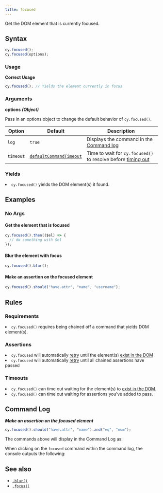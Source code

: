 ```yaml
---
title: focused
---
```


Get the DOM element that is currently focused.

## Syntax

```javascript
cy.focused();
cy.focused(options);
```

### Usage

**<Icon name="check-circle" color="green"></Icon> Correct Usage**

```javascript
cy.focused(); // Yields the element currently in focus
```

### Arguments

**<Icon name="angle-right"></Icon> options** **_(Object)_**

Pass in an options object to change the default behavior of `cy.focused()`.

| Option    | Default                                                              | Description                                                                              |
| --------- | -------------------------------------------------------------------- | ---------------------------------------------------------------------------------------- |
| `log`     | `true`                                                               | Displays the command in the [Command log](/guides/core-concepts/test-runner#Command-Log) |
| `timeout` | [`defaultCommandTimeout`](/guides/references/configuration#Timeouts) | Time to wait for `cy.focused()` to resolve before [timing out](#Timeouts)                |

### Yields [<Icon name="question-circle"/>](introduction-to-cypress#Subject-Management)

<List><li>`cy.focused()` yields the DOM element(s) it found.</li></List>

## Examples

### No Args

#### Get the element that is focused

```javascript
cy.focused().then(($el) => {
  // do something with $el
});
```

#### Blur the element with focus

```javascript
cy.focused().blur();
```

#### Make an assertion on the focused element

```javascript
cy.focused().should("have.attr", "name", "username");
```

## Rules

### Requirements [<Icon name="question-circle"/>](introduction-to-cypress#Chains-of-Commands)

<List><li>`cy.focused()` requires being chained off a command that yields DOM element(s).</li></List>

### Assertions [<Icon name="question-circle"/>](introduction-to-cypress#Assertions)

<List><li>`cy.focused` will automatically [retry](/guides/core-concepts/retry-ability) until the element(s) [exist in the DOM](/guides/core-concepts/introduction-to-cypress#Default-Assertions)</li><li>`cy.focused` will automatically [retry](/guides/core-concepts/retry-ability) until all chained assertions have passed</li></List>

### Timeouts [<Icon name="question-circle"/>](introduction-to-cypress#Timeouts)

<List><li>`cy.focused()` can time out waiting for the element(s) to [exist in the DOM](/guides/core-concepts/introduction-to-cypress#Default-Assertions).</li><li>`cy.focused()` can time out waiting for assertions you've added to pass.</li></List>

## Command Log

**_Make an assertion on the focused element_**

```javascript
cy.focused().should("have.attr", "name").and("eq", "num");
```

The commands above will display in the Command Log as:

<DocsImage src="/img/api/focused/make-assertion-about-focused-element.png" alt="Command Log focused" ></DocsImage>

When clicking on the `focused` command within the command log, the console outputs the following:

<DocsImage src="/img/api/focused/currently-focused-element-in-an-input.png" alt="console focused" ></DocsImage>

## See also

- [`.blur()`](/api/commands/blur)
- [`.focus()`](/api/commands/focus)
